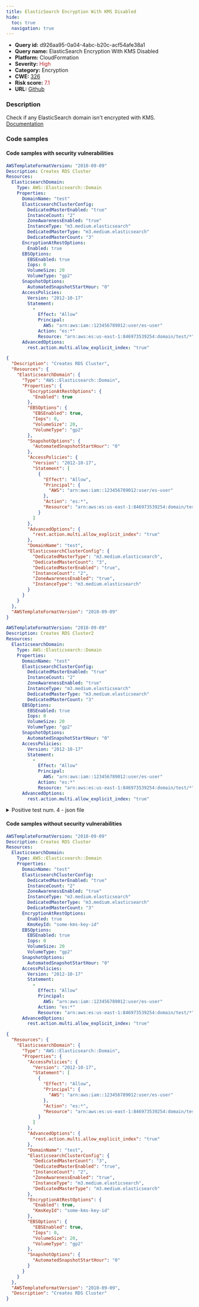 ```yaml
---
title: ElasticSearch Encryption With KMS Disabled
hide:
  toc: true
  navigation: true
---
```


<style>
  .highlight .hll {
    background-color: #ff171742;
  }
  .md-content {
    max-width: 1100px;
    margin: 0 auto;
  }
</style>

-   **Query id:** d926aa95-0a04-4abc-b20c-acf54afe38a1
-   **Query name:** ElasticSearch Encryption With KMS Disabled
-   **Platform:** CloudFormation
-   **Severity:** <span style="color:#bb2124">High</span>
-   **Category:** Encryption
-   **CWE:** <a href="https://cwe.mitre.org/data/definitions/326.html" onclick="newWindowOpenerSafe(event, 'https://cwe.mitre.org/data/definitions/326.html')">326</a>
-   **Risk score:** <span style="color:#bb2124">7.1</span>
-   **URL:** [Github](https://github.com/Checkmarx/kics/tree/master/assets/queries/cloudFormation/aws/elasticsearch_domain_encryption_with_kms_disabled)

### Description
Check if any ElasticSearch domain isn't encrypted with KMS.<br>
[Documentation](https://docs.aws.amazon.com/AWSCloudFormation/latest/UserGuide/aws-resource-elasticsearch-domain.html#cfn-elasticsearch-domain-encryptionatrestoptions)

### Code samples
#### Code samples with security vulnerabilities
```yaml title="Positive test num. 1 - yaml file" hl_lines="15"
AWSTemplateFormatVersion: "2010-09-09"
Description: Creates RDS Cluster
Resources:
  ElasticsearchDomain:
    Type: AWS::Elasticsearch::Domain
    Properties:
      DomainName: "test"
      ElasticsearchClusterConfig:
        DedicatedMasterEnabled: "true"
        InstanceCount: "2"
        ZoneAwarenessEnabled: "true"
        InstanceType: "m3.medium.elasticsearch"
        DedicatedMasterType: "m3.medium.elasticsearch"
        DedicatedMasterCount: "3"
      EncryptionAtRestOptions:
        Enabled: true
      EBSOptions:
        EBSEnabled: true
        Iops: 0
        VolumeSize: 20
        VolumeType: "gp2"
      SnapshotOptions:
        AutomatedSnapshotStartHour: "0"
      AccessPolicies:
        Version: "2012-10-17"
        Statement:
          -
            Effect: "Allow"
            Principal:
              AWS: "arn:aws:iam::123456789012:user/es-user"
            Action: "es:*"
            Resource: "arn:aws:es:us-east-1:846973539254:domain/test/*"
      AdvancedOptions:
        rest.action.multi.allow_explicit_index: "true"


```
```json title="Positive test num. 2 - json file" hl_lines="7"
{
  "Description": "Creates RDS Cluster",
  "Resources": {
    "ElasticsearchDomain": {
      "Type": "AWS::Elasticsearch::Domain",
      "Properties": {
        "EncryptionAtRestOptions": {
          "Enabled": true
        },
        "EBSOptions": {
          "EBSEnabled": true,
          "Iops": 0,
          "VolumeSize": 20,
          "VolumeType": "gp2"
        },
        "SnapshotOptions": {
          "AutomatedSnapshotStartHour": "0"
        },
        "AccessPolicies": {
          "Version": "2012-10-17",
          "Statement": [
            {
              "Effect": "Allow",
              "Principal": {
                "AWS": "arn:aws:iam::123456789012:user/es-user"
              },
              "Action": "es:*",
              "Resource": "arn:aws:es:us-east-1:846973539254:domain/test/*"
            }
          ]
        },
        "AdvancedOptions": {
          "rest.action.multi.allow_explicit_index": "true"
        },
        "DomainName": "test",
        "ElasticsearchClusterConfig": {
          "DedicatedMasterType": "m3.medium.elasticsearch",
          "DedicatedMasterCount": "3",
          "DedicatedMasterEnabled": "true",
          "InstanceCount": "2",
          "ZoneAwarenessEnabled": "true",
          "InstanceType": "m3.medium.elasticsearch"
        }
      }
    }
  },
  "AWSTemplateFormatVersion": "2010-09-09"
}

```
```yaml title="Positive test num. 3 - yaml file" hl_lines="6"
AWSTemplateFormatVersion: "2010-09-09"
Description: Creates RDS Cluster2
Resources:
  ElasticsearchDomain:
    Type: AWS::Elasticsearch::Domain
    Properties:
      DomainName: "test"
      ElasticsearchClusterConfig:
        DedicatedMasterEnabled: "true"
        InstanceCount: "2"
        ZoneAwarenessEnabled: "true"
        InstanceType: "m3.medium.elasticsearch"
        DedicatedMasterType: "m3.medium.elasticsearch"
        DedicatedMasterCount: "3"
      EBSOptions:
        EBSEnabled: true
        Iops: 0
        VolumeSize: 20
        VolumeType: "gp2"
      SnapshotOptions:
        AutomatedSnapshotStartHour: "0"
      AccessPolicies:
        Version: "2012-10-17"
        Statement:
          -
            Effect: "Allow"
            Principal:
              AWS: "arn:aws:iam::123456789012:user/es-user"
            Action: "es:*"
            Resource: "arn:aws:es:us-east-1:846973539254:domain/test/*"
      AdvancedOptions:
        rest.action.multi.allow_explicit_index: "true"


```
<details><summary>Positive test num. 4 - json file</summary>

```json hl_lines="6"
{
  "Description": "Creates RDS Cluster2",
  "Resources": {
    "ElasticsearchDomain": {
      "Type": "AWS::Elasticsearch::Domain",
      "Properties": {
        "EBSOptions": {
          "EBSEnabled": true,
          "Iops": 0,
          "VolumeSize": 20,
          "VolumeType": "gp2"
        },
        "SnapshotOptions": {
          "AutomatedSnapshotStartHour": "0"
        },
        "AccessPolicies": {
          "Version": "2012-10-17",
          "Statement": [
            {
              "Effect": "Allow",
              "Principal": {
                "AWS": "arn:aws:iam::123456789012:user/es-user"
              },
              "Action": "es:*",
              "Resource": "arn:aws:es:us-east-1:846973539254:domain/test/*"
            }
          ]
        },
        "AdvancedOptions": {
          "rest.action.multi.allow_explicit_index": "true"
        },
        "DomainName": "test",
        "ElasticsearchClusterConfig": {
          "DedicatedMasterType": "m3.medium.elasticsearch",
          "DedicatedMasterCount": "3",
          "DedicatedMasterEnabled": "true",
          "InstanceCount": "2",
          "ZoneAwarenessEnabled": "true",
          "InstanceType": "m3.medium.elasticsearch"
        }
      }
    }
  },
  "AWSTemplateFormatVersion": "2010-09-09"
}

```
</details>


#### Code samples without security vulnerabilities
```yaml title="Negative test num. 1 - yaml file"
AWSTemplateFormatVersion: "2010-09-09"
Description: Creates RDS Cluster
Resources:
  ElasticsearchDomain:
    Type: AWS::Elasticsearch::Domain
    Properties:
      DomainName: "test"
      ElasticsearchClusterConfig:
        DedicatedMasterEnabled: "true"
        InstanceCount: "2"
        ZoneAwarenessEnabled: "true"
        InstanceType: "m3.medium.elasticsearch"
        DedicatedMasterType: "m3.medium.elasticsearch"
        DedicatedMasterCount: "3"
      EncryptionAtRestOptions:
        Enabled: true
        KmsKeyId: "some-kms-key-id"
      EBSOptions:
        EBSEnabled: true
        Iops: 0
        VolumeSize: 20
        VolumeType: "gp2"
      SnapshotOptions:
        AutomatedSnapshotStartHour: "0"
      AccessPolicies:
        Version: "2012-10-17"
        Statement:
          -
            Effect: "Allow"
            Principal:
              AWS: "arn:aws:iam::123456789012:user/es-user"
            Action: "es:*"
            Resource: "arn:aws:es:us-east-1:846973539254:domain/test/*"
      AdvancedOptions:
        rest.action.multi.allow_explicit_index: "true"

```
```json title="Negative test num. 2 - json file"
{
  "Resources": {
    "ElasticsearchDomain": {
      "Type": "AWS::Elasticsearch::Domain",
      "Properties": {
        "AccessPolicies": {
          "Version": "2012-10-17",
          "Statement": [
            {
              "Effect": "Allow",
              "Principal": {
                "AWS": "arn:aws:iam::123456789012:user/es-user"
              },
              "Action": "es:*",
              "Resource": "arn:aws:es:us-east-1:846973539254:domain/test/*"
            }
          ]
        },
        "AdvancedOptions": {
          "rest.action.multi.allow_explicit_index": "true"
        },
        "DomainName": "test",
        "ElasticsearchClusterConfig": {
          "DedicatedMasterCount": "3",
          "DedicatedMasterEnabled": "true",
          "InstanceCount": "2",
          "ZoneAwarenessEnabled": "true",
          "InstanceType": "m3.medium.elasticsearch",
          "DedicatedMasterType": "m3.medium.elasticsearch"
        },
        "EncryptionAtRestOptions": {
          "Enabled": true,
          "KmsKeyId": "some-kms-key-id"
        },
        "EBSOptions": {
          "EBSEnabled": true,
          "Iops": 0,
          "VolumeSize": 20,
          "VolumeType": "gp2"
        },
        "SnapshotOptions": {
          "AutomatedSnapshotStartHour": "0"
        }
      }
    }
  },
  "AWSTemplateFormatVersion": "2010-09-09",
  "Description": "Creates RDS Cluster"
}

```


